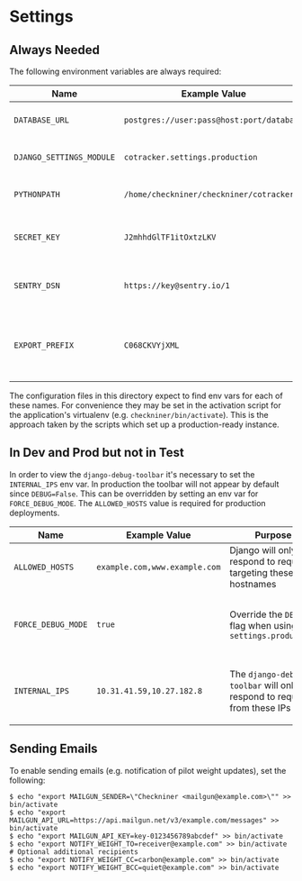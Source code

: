 Settings
========

Always Needed
-------------

The following environment variables are always required:

| Name | Example Value | Purpose |
| ---- | ------------- | ------- |
| `DATABASE_URL` | `postgres://user:pass@host:port/database` | Connection string for the DB |
| `DJANGO_SETTINGS_MODULE` | `cotracker.settings.production` | The desired app configuration |
| `PYTHONPATH` | `/home/checkniner/checkniner/cotracker` | Python's search path for modules |
| `SECRET_KEY` | `J2mhhdGlTF1itOxtzLKV` | Django's key for any secrets it keeps |
| `SENTRY_DSN` | `https://key@sentry.io/1` | The URL to which Sentry reports exceptions |
| `EXPORT_PREFIX` | `C068CKVYjXML` | The access key used to protect access to exported files |

The configuration files in this directory expect to find env vars for each of
these names. For convenience they may be set in the activation script for the
application's virtualenv (e.g. `checkniner/bin/activate`). This is the approach
taken by the scripts which set up a production-ready instance.

In Dev and Prod but not in Test
-------------------------------

In order to view the `django-debug-toolbar` it's necessary to set the
`INTERNAL_IPS` env var. In production the toolbar will not appear by default
since `DEBUG=False`. This can be overridden by setting an env var for
`FORCE_DEBUG_MODE`. The `ALLOWED_HOSTS` value is required for production
deployments.

| Name | Example Value | Purpose | Required? |
| ---- | ------------- | ------- | --------- |
| `ALLOWED_HOSTS` | `example.com,www.example.com` | Django will only respond to requests targeting these hostnames | Yes if in prod (i.e. `DEBUG=False`) |
| `FORCE_DEBUG_MODE` | `true` | Override the `DEBUG` flag when using `settings.production` | Only when using the `django-debug-toolbar` in prod |
| `INTERNAL_IPS` | `10.31.41.59,10.27.182.8` | The `django-debug-toolbar` will only respond to requests from these IPs | Only when using the `django-debug-toolbar` (dev or prod) |

Sending Emails
--------------

To enable sending emails (e.g. notification of pilot weight updates), set the following:
```shell
$ echo "export MAILGUN_SENDER=\"Checkniner <mailgun@example.com>\"" >> bin/activate
$ echo "export MAILGUN_API_URL=https://api.mailgun.net/v3/example.com/messages" >> bin/activate
$ echo "export MAILGUN_API_KEY=key-0123456789abcdef" >> bin/activate
$ echo "export NOTIFY_WEIGHT_TO=receiver@example.com" >> bin/activate
# Optional additional recipients
$ echo "export NOTIFY_WEIGHT_CC=carbon@example.com" >> bin/activate
$ echo "export NOTIFY_WEIGHT_BCC=quiet@example.com" >> bin/activate
```
